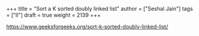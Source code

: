 +++
title = "Sort a K sorted doubly linked list"
author = ["Seshal Jain"]
tags = ["ll"]
draft = true
weight = 2139
+++

<https://www.geeksforgeeks.org/sort-k-sorted-doubly-linked-list/>
